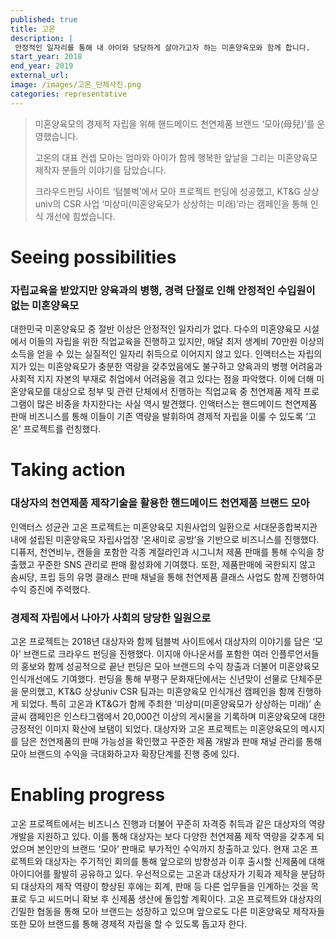 ```yaml
---
published: true
title: 고온
description: |
 안정적인 일자리를 통해 내 아이와 당당하게 살아가고자 하는 미혼양육모와 함께 합니다.
start_year: 2018
end_year: 2019
external_url: 
image: /images/고온_단체사진.png
categories: representative
---
```


>미혼양육모의 경제적 자립을 위해 핸드메이드 천연제품 브랜드 ‘모아(母兒)’를 운영했습니다. 
>
>고온의 대표 컨셉 모아는 엄마와 아이가 함께 행복한 앞날을 그리는 미혼양육모 제작자 분들의 이야기를 담았습니다.
>
>크라우드펀딩 사이트 ‘텀블벅’에서 모아 프로젝트 펀딩에 성공했고, KT&G 상상univ의 CSR 사업 ‘미상미(미혼양육모가 상상하는 미래)’라는 캠페인을 통해 인식 개선에 힘썼습니다.


# Seeing possibilities

### 자립교육을 받았지만 양육과의 병행, 경력 단절로 인해 안정적인 수입원이 없는 미혼양육모

대한민국 미혼양육모 중 절반 이상은 안정적인 일자리가 없다. 다수의 미혼양육모 시설에서 이들의 자립을 위한 직업교육을 진행하고 있지만, 매달 최저 생계비 70만원 이상의 소득을 얻을 수 있는 실질적인 일자리 취득으로 이어지지 않고 있다. 인액터스는 자립의지가 있는 미혼양육모가 충분한 역량을 갖추었음에도 불구하고 양육과의 병행 어려움과 사회적 지지 자본의 부재로 취업에서 어려움을 겪고 있다는 점을 파악했다. 이에 더해 미혼양육모를 대상으로 정부 및 관련 단체에서 진행하는 직업교육 중 천연제품 제작 프로그램이 많은 비중을 차지한다는 사실 역시 발견했다. 인액터스는 핸드메이드 천연제품 판매 비즈니스를 통해 이들이 기존 역량을 발휘하여 경제적 자립을 이룰 수 있도록 ‘고온’ 프로젝트를 런칭했다.

# Taking action

### 대상자의 천연제품 제작기술을 활용한 핸드메이드 천연제품 브랜드 모아

인액터스 성균관 고온 프로젝트는 미혼양육모 지원사업의 일환으로 서대문종합복지관 내에 설립된 미혼양육모 자립사업장 ‘온새미로 공방’을 기반으로 비즈니스를 진행했다. 디퓨저, 천연비누, 캔들을 포함한 각종 계절라인과 시그니처 제품 판매를 통해 수익을 창출했고 꾸준한 SNS 관리로 판매 활성화에 기여했다. 또한, 제품판매에 국한되지 않고 솜씨당, 프립 등의 유명 클래스 판매 채널을 통해 천연제품 클래스 사업도 함께 진행하여 수익 증진에 주력했다.

### 경제적 자립에서 나아가 사회의 당당한 일원으로

고온 프로젝트는 2018년 대상자와 함께 텀블벅 사이트에서 대상자의 이야기를 담은 ‘모아’ 브랜드로 크라우드 펀딩을 진행했다. 이지애 아나운서를 포함한 여러 인플루언서들의 홍보와 함께 성공적으로 끝난 펀딩은 모아 브랜드의 수익 창출과 더불어 미혼양육모 인식개선에도 기여했다. 펀딩을 통해 부평구 문화재단에서는 신년맞이 선물로 단체주문을 문의했고, KT&G 상상univ CSR 팀과는 미혼양육모 인식개선 캠페인을 함께 진행하게 되었다. 특히 고온과 KT&G가 함께 주최한 ‘미상미(미혼양육모가 상상하는 미래)’ 손글씨 캠페인은 인스타그램에서 20,000건 이상의 게시물을 기록하며 미혼양육모에 대한 긍정적인 이미지 확산에 보탬이 되었다. 대상자와 고온 프로젝트는 미혼양육모의 메시지를 담은 천연제품의 판매 가능성을 확인했고 꾸준한 제품 개발과 판매 채널 관리를 통해 모아 브랜드의 수익을 극대화하고자 확장단계를 진행 중에 있다.

# Enabling progress

고온 프로젝트에서는 비즈니스 진행과 더불어 꾸준히 자격증 취득과 같은 대상자의 역량 개발을 지원하고 있다. 이를 통해 대상자는 보다 다양한 천연제품 제작 역량을 갖추게 되었으며 본인만의 브랜드 ‘모아’ 판매로 부가적인 수익까지 창출하고 있다. 현재 고온 프로젝트와 대상자는 주기적인 회의를 통해 앞으로의 방향성과 이후 출시할 신제품에 대해 아이디어를 활발히 공유하고 있다. 우선적으로는 고온과 대상자가 기획과 제작을 분담하되 대상자의 제작 역량이 향상된 후에는 회계, 판매 등 다른 업무들을 인계하는 것을 목표로 두고 씨드머니 확보 후 신제품 생산에 돌입할 계획이다. 고온 프로젝트와 대상자의 긴밀한 협동을 통해 모아 브랜드는 성장하고 있으며 앞으로도 다른 미혼양육모 제작자들 또한 모아 브랜드를 통해 경제적 자립을 할 수 있도록 돕고자 한다.
